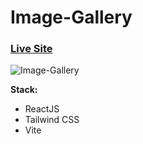 # Image-Gallery

### [Live Site](https://image-gallery-image-gallery-lkn5.vercel.app)

![Image-Gallery](https://i.ibb.co/Vv15GFk/Image-Gallery.jpg)

**Stack:**

- ReactJS
- Tailwind CSS
- Vite
